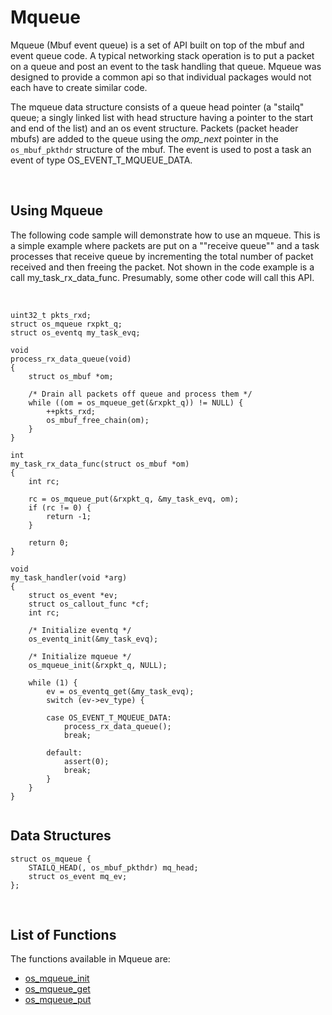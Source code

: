 # Mqueue

Mqueue (Mbuf event queue) is a set of API built on top of the mbuf and event queue code. A typical networking stack operation is to put a packet on a queue and post an event to the task handling that queue. Mqueue was designed to provide a common api so that individual packages would not each have to create similar code.

The mqueue data structure consists of a queue head pointer (a "stailq" queue; a singly linked list with head structure having a pointer to the start and end of the list) and an os event structure. Packets (packet header mbufs) are added to the queue using the *omp_next* pointer in the `os_mbuf_pkthdr` structure of the mbuf. The event is used to post  a task an event of type OS_EVENT_T_MQUEUE_DATA. 

<br>  

## Using Mqueue

The following code sample will demonstrate how to use an mqueue. This is a simple example where packets are put on a ""receive queue"" and a task processes that receive queue by incrementing the total number of packet received and then freeing the packet. Not shown in the code example is a call my_task_rx_data_func. Presumably, some other code will call this API. 

<br>


```no-highlight
uint32_t pkts_rxd;
struct os_mqueue rxpkt_q;
struct os_eventq my_task_evq;

void
process_rx_data_queue(void)
{
    struct os_mbuf *om;

	/* Drain all packets off queue and process them */
    while ((om = os_mqueue_get(&rxpkt_q)) != NULL) {
        ++pkts_rxd;
        os_mbuf_free_chain(om);
    }
}

int
my_task_rx_data_func(struct os_mbuf *om)
{
    int rc;

    rc = os_mqueue_put(&rxpkt_q, &my_task_evq, om);
    if (rc != 0) {
        return -1;
    }

    return 0;
}

void
my_task_handler(void *arg)
{
    struct os_event *ev;
    struct os_callout_func *cf;
    int rc;

    /* Initialize eventq */
    os_eventq_init(&my_task_evq);

	/* Initialize mqueue */
    os_mqueue_init(&rxpkt_q, NULL);

    while (1) {
        ev = os_eventq_get(&my_task_evq);
        switch (ev->ev_type) {
        
        case OS_EVENT_T_MQUEUE_DATA:
            process_rx_data_queue();
            break;

        default:
            assert(0);
            break;
        }
    }
}
    
```



## Data Structures

```no-highlight
struct os_mqueue {
    STAILQ_HEAD(, os_mbuf_pkthdr) mq_head;
    struct os_event mq_ev;
};
```

<br>

## List of Functions

The functions available in Mqueue are:

* [os_mqueue_init](os_mqueue_init.md)
* [os_mqueue_get](os_mqueue_get.md)
* [os_mqueue_put](os_mqueue_put.md)

